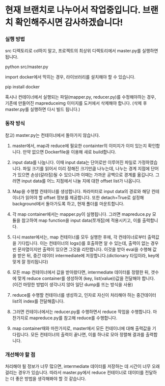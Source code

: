 # 현재 브랜치로 나누어서 작업중입니다. 브랜치 확인해주시면 감사하겠습니다!

### 실행 방법
src 디렉토리로 cd하지 말고, 프로젝트의 최상위 디렉토리에서 master.py를 실행하면 됩니다.

python src/master.py

import docker에서 막히는 경우, 라이브러리를 설치해야 할 수 있습니다.

pip install docker

혹시나 컨테이너에서 실행되는 파일(mapper.py, reducer.py)를 수정해야하는 경우, 기존에 만들어진 mapreduceimg 이미지를 도커에서 삭제해야 합니다. (삭제 후 master.py를 실행하면 다시 빌드 됩니다.)

### 동작 방식
참고) master.py는 컨테이너에서 돌아가지 않습니다.

1. master에서, map과 reduce에 필요한 containter의 이미지가 이미 있는지 확인합니다. 만약 없으면 Dockerfile을 이용해 새로 build합니다.

2. input data를 나눕니다. 이때 input data는 단어로만 이루어진 파일로 가정하였습니다. 파일 크기를 읽어서 미리 정해진 크기만큼 나누는데, 나누는 경계 지점에 단어가 있으면 손상(갈라짐)될 수 있으니까 이때는 가까운 공백으로 경계를 옮깁니다. 그러면 input data를 어느 지점에서 나눌 지에 대한 offset list가 나옵니다.

3. Map을 수행할 컨테이너를 생성합니다. 파라미터로 input data의 경로와 해당 컨테이너가 읽어야 할 offset 정보를 제공합니다. 또한 detach=True로 설정해 background에서 돌아가도록 하고, 현재 폴더를 마운트합니다.

4. 각 map container에서는 mapper.py이 실행됩니다. 그러면 mapreduce.py 모듈을 참고하여 map function을 input data(쪼개짐)에 적용시키고, 이를 출력합니다.

5. 다시 master에서는, map 컨테이너를 모두 실행한 후에, 각 컨테이너로부터 출력값을 기다립니다. 이는 컨테이너의 logs()를 호출하면 알 수 있는데, 출력이 없는 경우 빈 문자열이지만 출력이 있으면 그것을 리턴합니다. 이것을 받아 eval을 수행해 값을 받은 뒤, 중간 데이터 intermediate에 저장합니다.(dictionary 타입이라, key에 맞게 잘 정리됩니다)

6. 모든 map 컨테이너에서 값을 받아왔다면, intermediate 데이터를 정렬한 뒤, 갯수에 맞게 reduce container를 생성하여 (key, list(value))값을 전달해야 합니다. (이건 마땅한 방법이 생각나지 않아 일단 dump를 뜨는 방식을 사용)

7. reduce를 수행할 컨테이너를 생성하고, 인자로 자신이 처리해야 하는 중간데이터 list의 index를 전달해줍니다.

8. 그러면 컨테이너에서는 reducer.py를 수행하면서 reduce 작업을 수행합니다. 마찬가지로 mapreduce.py를 참고해 reduce를 수행합니다.

9. map container때와 마찬가지로, master에서 모든 컨테이너에 대해 출력값을 기다립니다. 모든 컨테이너의 출력이 끝나면, 이를 하나로 모아 정렬해 결과를 출력합니다.


### 개선해야 할 점

처리해야 될 정보가 너무 많으면, intermediate 데이터를 저장하는 데 시간이 너무 오래 걸리는 경우가 있습니다. 따라서 master.py에서 reduce 컨테이너로 데이터를 전달하는 더 좋은 방법을 생각해봐야 할 것 같습니다.


